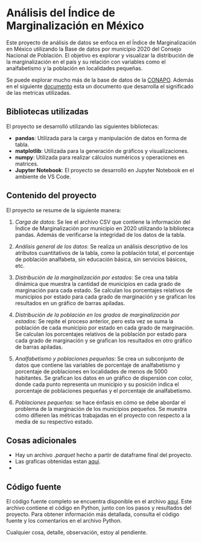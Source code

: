 # Análisis del Índice de Marginalización en México

Este proyecto de análisis de datos se enfoca en el Índice de Marginalización en México utilizando la Base de datos por municipio 2020 del Consejo Nacional de Población. El objetivo es explorar y visualizar la distribución de la marginalización en el país y su relación con variables como el analfabetismo y la población en localidades pequeñas.

Se puede explorar mucho más de la base de datos de la [CONAPO](https://www.gob.mx/conapo/documentos/indices-de-marginacion-2020-284372). Además en el siguiente [documento](https://www.gob.mx/cms/uploads/attachment/file/685354/Nota_te_cnica_IMEyM_2020.pdf) esta un documento que desarrolla el significado de las metricas utilizadas.

## Bibliotecas utilizadas

El proyecto se desarrolló utilizando las siguientes bibliotecas:

- **pandas**: Utilizada para la carga y manipulación de datos en forma de tabla.
- **matplotlib**: Utilizada para la generación de gráficos y visualizaciones.
- **numpy**: Utilizada para realizar cálculos numéricos y operaciones en matrices.
- **Jupyter Notebook**: El proyecto se desarrolló en Jupyter Notebook en el ambiente de VS Code.

## Contenido del proyecto

El proyecto se resume de la siguiente manera:

1. *Carga de datos*: Se lee el archivo CSV que contiene la información del Índice de Marginalización por municipio en 2020 utilizando la biblioteca pandas. Además de verificarse la integridad de los datos de la tabla.

2. *Análisis general de los datos*: Se realiza un análisis descriptivo de los atributos cuantitativos de la tabla, como la población total, el porcentaje de población analfabeta, sin educación básica, sin servicios básicos, etc.

3. *Distribución de la marginalización por estados*: Se crea una tabla dinámica que muestra la cantidad de municipios en cada grado de marginación para cada estado. Se calculan los porcentajes relativos de municipios por estado para cada grado de marginación y se grafican los resultados en un gráfico de barras apiladas.

4. *Distribución de la población en los grados de marginalización por estados*: Se repite el proceso anterior, pero esta vez se suma la población de cada municipio por estado en cada grado de marginación. Se calculan los porcentajes relativos de la población por estado para cada grado de marginación y se grafican los resultados en otro gráfico de barras apiladas.

5. *Analfabetismo y poblaciones pequeñas*: Se crea un subconjunto de datos que contiene las variables de porcentaje de analfabetismo y porcentaje de poblaciones en localidades de menos de 5000 habitantes. Se grafican los datos en un gráfico de dispersión con color, donde cada punto representa un municipio y su posición indica el porcentaje de poblaciones pequeñas y el porcentaje de analfabetismo.

6. *Poblaciones pequeñas*: se hace énfasis en cómo se debe abordar el problema de la marginación de los municipios pequeños. Se muestra cómo difieren las métricas trabajadas en el proyecto con respecto a la media de su respectivo estado.

## Cosas adicionales

- Hay un archivo *.parquet* hecho a partir de dataframe final del proyecto.
- Las graficas obtenidas estan [aquí](https://github.com/fofojaramillo/datsci-prog-proyecto/tree/main/graficas).
- 

## Código fuente

El código fuente completo se encuentra disponible en el archivo [aquí](https://github.com/fofojaramillo/datsci-prog-proyecto/blob/main/ind-marg.ipynb). Este archivo contiene el código en Python, junto con los pasos y resultados del proyecto. Para obtener información más detallada, consulta el código fuente y los comentarios en el archivo Python.

Cualquier cosa, detalle, observación, estoy al pendiente.
